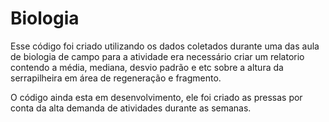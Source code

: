 # Biologia

Esse código foi criado utilizando os dados coletados durante uma das aula de biologia de campo
para a atividade era necessário criar um relatorio contendo a média, mediana, desvio padrão e
etc sobre a altura da serrapilheira em área de regeneração e fragmento.

O código ainda esta em desenvolvimento, ele foi criado as pressas por conta da alta demanda de
atividades durante as semanas.

